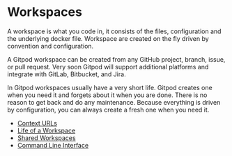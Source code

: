 # Workspaces

A workspace is what you code in, it consists of the files, configuration and the underlying docker file. Workspace are created on the fly driven by
convention and configuration.

A Gitpod workspace can be created from any GitHub project, branch, issue, or pull request. Very
soon Gitpod will support additional platforms and integrate with GitLab, Bitbucket, and Jira.

In Gitpod workspaces usually have a very short life. Gitpod creates one when you need it and forgets about it when you are done. There is no reason to get back and do any maintenance. Because everything is driven by configuration, you can always create a fresh one when you need it.

  * [Context URLs](31_Context_Urls.md)
  * [Life of a Workspace](32_Life_of_Workspace.md)
  * [Shared Workspaces](33_Sharing_and_Collaboration.md)
  * [Command Line Interface](34_Command_Line_Interface.md)
